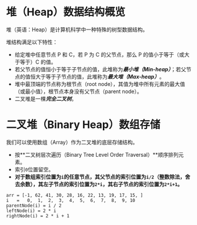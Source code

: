 # 堆（Heap）数据结构概览

堆（英语：Heap）是计算机科学中一种特殊的树型数据结构。

堆结构满足以下特性：

- 给定堆中任意节点 P 和 C，若 P 为 C 的父节点，那么 P 的值小于等于（或大于等于）C 的值。
- 若父节点的值恒小于等于子节点的值，此堆称为***最小堆（Min-heap）***；若父节点的值恒大于等于子节点的值，此堆称为***最大堆（Max-heap）***。
- 堆中最顶端的节点称为根节点（root node），其值为堆中所有元素的最大值（或最小值），根节点本身没有父节点（parent node）。
- 二叉堆是一棵***完全二叉树***。

# 二叉堆（Binary Heap）数组存储

我们可以使用数组（Array）作为二叉堆的底层存储结构。

- 按**二叉树层次遍历（Binary Tree Level Order Traversal）**顺序排列元素。
- 索引`0`位置留空。
- **对于数组索引位置为`i`的任意节点，其父节点的索引位置为`i/2`（整数除法，舍去余数），其左子节点的索引位置为`2*i`，其右子节点的索引位置为`2*i+1`。**
```plain
arr = [-1, 62, 41, 30, 28, 16, 22, 13, 19, 17, 15, ]
i   =   0,  1,  2,  3,  4,  5,  6,  7,  8,  9, 10
parentNode(i) = i / 2
leftNode(i) = 2 * i
rightNode(i) = 2 * i + 1
```

<!-- EOF -->